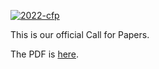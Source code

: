 [![2022-cfp](https://github.com/yegor256/iccq.github.io/actions/workflows/2022-cfp.yml/badge.svg)](https://github.com/yegor256/iccq.github.io/actions/workflows/2022-cfp.yml)

This is our official Call for Papers.

The PDF is [here](https://www.iccq.ru/iccq-cfp-2022.pdf).
